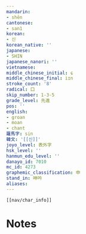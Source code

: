 ```yaml
---
mandarin:
- shēn
cantonese:
- san1
korean:
- 신
korean_native: ''
japanese:
- SHIN
japanese_nanori: ''
vietnamese:
middle_chinese_initial: ɕ
middle_chinese_final: iɪn
stroke_count: '8'
radical: 口
skip_number: 1-3-5
grade_level: 先進
pos: ''
english:
- groan
- moan
- chant
羅馬字: sin
韓文: '[[신]]'
joyo_level: 表外字
hsk_level: ''
hanmun_edu_level: ''
danayo_id: 7010
mc_id: 4273
graphemic_classification: 申
stand_in: 呻吟
aliases:
---
```

```meta-bind-embed
[[nav/char_info]]
```

# Notes
